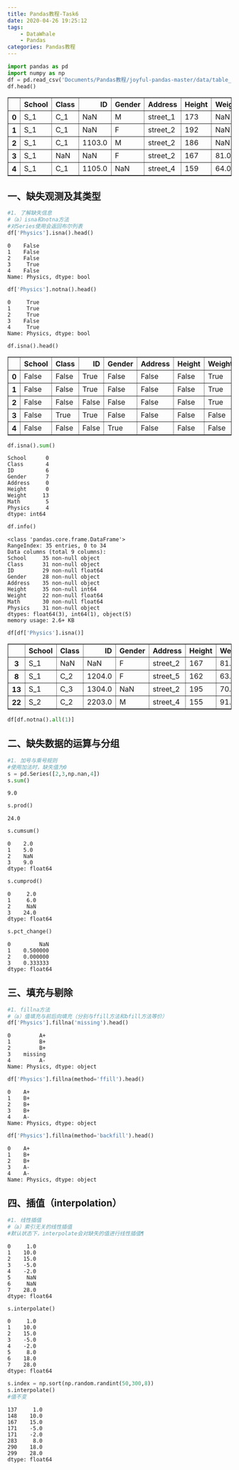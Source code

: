 ```yaml
---
title: Pandas教程-Task6
date: 2020-04-26 19:25:12
tags:
    - DataWhale
    - Pandas
categories: Pandas教程
---
```


```python
import pandas as pd
import numpy as np
df = pd.read_csv('Documents/Pandas教程/joyful-pandas-master/data/table_missing.csv')
df.head()
```




<div>
<style scoped>
    .dataframe tbody tr th:only-of-type {
        vertical-align: middle;
    }

    .dataframe tbody tr th {
        vertical-align: top;
    }

    .dataframe thead th {
        text-align: right;
    }
</style>
<table border="1" class="dataframe">
  <thead>
    <tr style="text-align: right;">
      <th></th>
      <th>School</th>
      <th>Class</th>
      <th>ID</th>
      <th>Gender</th>
      <th>Address</th>
      <th>Height</th>
      <th>Weight</th>
      <th>Math</th>
      <th>Physics</th>
    </tr>
  </thead>
  <tbody>
    <tr>
      <th>0</th>
      <td>S_1</td>
      <td>C_1</td>
      <td>NaN</td>
      <td>M</td>
      <td>street_1</td>
      <td>173</td>
      <td>NaN</td>
      <td>34.0</td>
      <td>A+</td>
    </tr>
    <tr>
      <th>1</th>
      <td>S_1</td>
      <td>C_1</td>
      <td>NaN</td>
      <td>F</td>
      <td>street_2</td>
      <td>192</td>
      <td>NaN</td>
      <td>32.5</td>
      <td>B+</td>
    </tr>
    <tr>
      <th>2</th>
      <td>S_1</td>
      <td>C_1</td>
      <td>1103.0</td>
      <td>M</td>
      <td>street_2</td>
      <td>186</td>
      <td>NaN</td>
      <td>87.2</td>
      <td>B+</td>
    </tr>
    <tr>
      <th>3</th>
      <td>S_1</td>
      <td>NaN</td>
      <td>NaN</td>
      <td>F</td>
      <td>street_2</td>
      <td>167</td>
      <td>81.0</td>
      <td>80.4</td>
      <td>NaN</td>
    </tr>
    <tr>
      <th>4</th>
      <td>S_1</td>
      <td>C_1</td>
      <td>1105.0</td>
      <td>NaN</td>
      <td>street_4</td>
      <td>159</td>
      <td>64.0</td>
      <td>84.8</td>
      <td>A-</td>
    </tr>
  </tbody>
</table>
</div>



## 一、缺失观测及其类型


```python
#1. 了解缺失信息
#（a）isna和notna方法
#对Series使用会返回布尔列表
df['Physics'].isna().head()
```




    0    False
    1    False
    2    False
    3     True
    4    False
    Name: Physics, dtype: bool




```python
df['Physics'].notna().head()
```




    0     True
    1     True
    2     True
    3    False
    4     True
    Name: Physics, dtype: bool




```python
df.isna().head()
```




<div>
<style scoped>
    .dataframe tbody tr th:only-of-type {
        vertical-align: middle;
    }

    .dataframe tbody tr th {
        vertical-align: top;
    }

    .dataframe thead th {
        text-align: right;
    }
</style>
<table border="1" class="dataframe">
  <thead>
    <tr style="text-align: right;">
      <th></th>
      <th>School</th>
      <th>Class</th>
      <th>ID</th>
      <th>Gender</th>
      <th>Address</th>
      <th>Height</th>
      <th>Weight</th>
      <th>Math</th>
      <th>Physics</th>
    </tr>
  </thead>
  <tbody>
    <tr>
      <th>0</th>
      <td>False</td>
      <td>False</td>
      <td>True</td>
      <td>False</td>
      <td>False</td>
      <td>False</td>
      <td>True</td>
      <td>False</td>
      <td>False</td>
    </tr>
    <tr>
      <th>1</th>
      <td>False</td>
      <td>False</td>
      <td>True</td>
      <td>False</td>
      <td>False</td>
      <td>False</td>
      <td>True</td>
      <td>False</td>
      <td>False</td>
    </tr>
    <tr>
      <th>2</th>
      <td>False</td>
      <td>False</td>
      <td>False</td>
      <td>False</td>
      <td>False</td>
      <td>False</td>
      <td>True</td>
      <td>False</td>
      <td>False</td>
    </tr>
    <tr>
      <th>3</th>
      <td>False</td>
      <td>True</td>
      <td>True</td>
      <td>False</td>
      <td>False</td>
      <td>False</td>
      <td>False</td>
      <td>False</td>
      <td>True</td>
    </tr>
    <tr>
      <th>4</th>
      <td>False</td>
      <td>False</td>
      <td>False</td>
      <td>True</td>
      <td>False</td>
      <td>False</td>
      <td>False</td>
      <td>False</td>
      <td>False</td>
    </tr>
  </tbody>
</table>
</div>




```python
df.isna().sum()
```




    School      0
    Class       4
    ID          6
    Gender      7
    Address     0
    Height      0
    Weight     13
    Math        5
    Physics     4
    dtype: int64




```python
df.info()
```

    <class 'pandas.core.frame.DataFrame'>
    RangeIndex: 35 entries, 0 to 34
    Data columns (total 9 columns):
    School     35 non-null object
    Class      31 non-null object
    ID         29 non-null float64
    Gender     28 non-null object
    Address    35 non-null object
    Height     35 non-null int64
    Weight     22 non-null float64
    Math       30 non-null float64
    Physics    31 non-null object
    dtypes: float64(3), int64(1), object(5)
    memory usage: 2.6+ KB



```python
df[df['Physics'].isna()]
```




<div>
<style scoped>
    .dataframe tbody tr th:only-of-type {
        vertical-align: middle;
    }

    .dataframe tbody tr th {
        vertical-align: top;
    }

    .dataframe thead th {
        text-align: right;
    }
</style>
<table border="1" class="dataframe">
  <thead>
    <tr style="text-align: right;">
      <th></th>
      <th>School</th>
      <th>Class</th>
      <th>ID</th>
      <th>Gender</th>
      <th>Address</th>
      <th>Height</th>
      <th>Weight</th>
      <th>Math</th>
      <th>Physics</th>
    </tr>
  </thead>
  <tbody>
    <tr>
      <th>3</th>
      <td>S_1</td>
      <td>NaN</td>
      <td>NaN</td>
      <td>F</td>
      <td>street_2</td>
      <td>167</td>
      <td>81.0</td>
      <td>80.4</td>
      <td>NaN</td>
    </tr>
    <tr>
      <th>8</th>
      <td>S_1</td>
      <td>C_2</td>
      <td>1204.0</td>
      <td>F</td>
      <td>street_5</td>
      <td>162</td>
      <td>63.0</td>
      <td>33.8</td>
      <td>NaN</td>
    </tr>
    <tr>
      <th>13</th>
      <td>S_1</td>
      <td>C_3</td>
      <td>1304.0</td>
      <td>NaN</td>
      <td>street_2</td>
      <td>195</td>
      <td>70.0</td>
      <td>85.2</td>
      <td>NaN</td>
    </tr>
    <tr>
      <th>22</th>
      <td>S_2</td>
      <td>C_2</td>
      <td>2203.0</td>
      <td>M</td>
      <td>street_4</td>
      <td>155</td>
      <td>91.0</td>
      <td>73.8</td>
      <td>NaN</td>
    </tr>
  </tbody>
</table>
</div>




```python
df[df.notna().all(1)]
```

## 二、缺失数据的运算与分组


```python
#1. 加号与乘号规则
#使用加法时，缺失值为0
s = pd.Series([2,3,np.nan,4])
s.sum()
```




    9.0




```python
s.prod()
```




    24.0




```python
s.cumsum()
```




    0    2.0
    1    5.0
    2    NaN
    3    9.0
    dtype: float64




```python
s.cumprod()
```




    0     2.0
    1     6.0
    2     NaN
    3    24.0
    dtype: float64




```python
s.pct_change()
```




    0         NaN
    1    0.500000
    2    0.000000
    3    0.333333
    dtype: float64



## 三、填充与剔除


```python
#1. fillna方法
#（a）值填充与前后向填充（分别与ffill方法和bfill方法等价）
df['Physics'].fillna('missing').head()
```




    0         A+
    1         B+
    2         B+
    3    missing
    4         A-
    Name: Physics, dtype: object




```python
df['Physics'].fillna(method='ffill').head()
```




    0    A+
    1    B+
    2    B+
    3    B+
    4    A-
    Name: Physics, dtype: object




```python
df['Physics'].fillna(method='backfill').head()
```




    0    A+
    1    B+
    2    B+
    3    A-
    4    A-
    Name: Physics, dtype: object



## 四、插值（interpolation）


```python
#1. 线性插值
#（a）索引无关的线性插值
#默认状态下，interpolate会对缺失的值进行线性插值¶
```




    0     1.0
    1    10.0
    2    15.0
    3    -5.0
    4    -2.0
    5     NaN
    6     NaN
    7    28.0
    dtype: float64




```python
s.interpolate()
```




    0     1.0
    1    10.0
    2    15.0
    3    -5.0
    4    -2.0
    5     8.0
    6    18.0
    7    28.0
    dtype: float64




```python
s.index = np.sort(np.random.randint(50,300,8))
s.interpolate()
#值不变
```




    137     1.0
    148    10.0
    167    15.0
    171    -5.0
    171    -2.0
    283     8.0
    290    18.0
    299    28.0
    dtype: float64




```python

```
